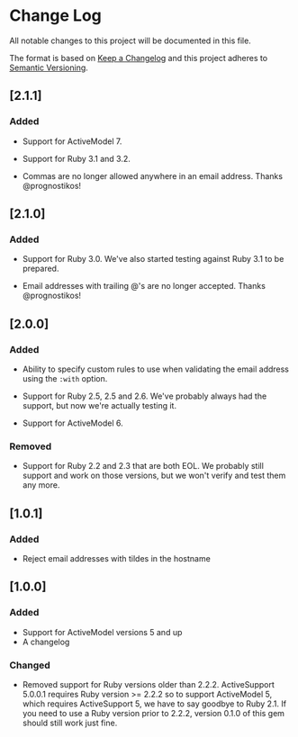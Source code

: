 # Change Log

All notable changes to this project will be documented in this file.

The format is based on [Keep a Changelog](http://keepachangelog.com/)
and this project adheres to [Semantic Versioning](http://semver.org/).

## [2.1.1]

### Added

- Support for ActiveModel 7.

- Support for Ruby 3.1 and 3.2.

- Commas are no longer allowed anywhere in an email address. Thanks
  @prognostikos!

## [2.1.0]

### Added

- Support for Ruby 3.0. We've also started testing against Ruby 3.1 to be
  prepared.

- Email addresses with trailing @'s are no longer accepted. Thanks
  @prognostikos!

## [2.0.0]

### Added

- Ability to specify custom rules to use when validating the email address
  using the `:with` option.

- Support for Ruby 2.5, 2.5 and 2.6. We've probably always had the support,
  but now we're actually testing it.

- Support for ActiveModel 6.

### Removed

- Support for Ruby 2.2 and 2.3 that are both EOL. We probably still support
  and work on those versions, but we won't verify and test them any more.

## [1.0.1]

### Added

- Reject email addresses with tildes in the hostname

## [1.0.0]

### Added

- Support for ActiveModel versions 5 and up
- A changelog

### Changed

- Removed support for Ruby versions older than 2.2.2. ActiveSupport 5.0.0.1
  requires Ruby version >= 2.2.2 so to support ActiveModel 5, which requires
  ActiveSupport 5, we have to say goodbye to Ruby 2.1. If you need to use a
  Ruby version prior to 2.2.2, version 0.1.0 of this gem should still work just fine.
